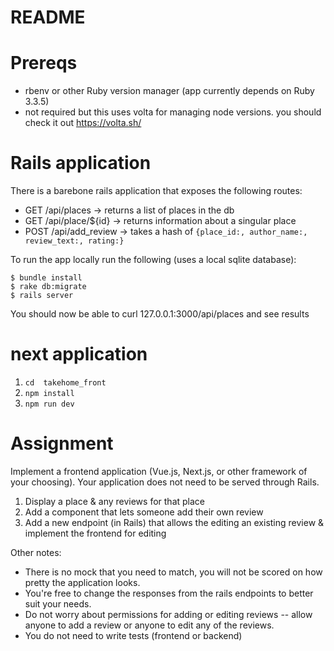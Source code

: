 # README

# Prereqs
- rbenv or other Ruby version manager (app currently depends on Ruby 3.3.5)
- not required but this uses volta for managing node versions. you should check it out https://volta.sh/

# Rails application
There is a barebone rails application that exposes the following routes:

- GET /api/places -> returns a list of places in the db
- GET /api/place/${id} -> returns information about a singular place
- POST /api/add_review -> takes a hash of `{place_id:, author_name:, review_text:, rating:}`

To run the app locally run the following (uses a local sqlite database):
```
$ bundle install
$ rake db:migrate
$ rails server
```

You should now be able to curl 127.0.0.1:3000/api/places and see results

# next application
1. ```cd  takehome_front```
2. ```npm install```
3. ```npm run dev```

# Assignment

Implement a frontend application (Vue.js, Next.js, or other framework of your choosing).  Your
application does not need to be served through Rails.
1. Display a place & any reviews for that place
2. Add a component that lets someone add their own review
3. Add a new endpoint (in Rails) that allows the editing an existing review & implement the frontend for editing

Other notes:
- There is no mock that you need to match, you will not be scored on how pretty the application
looks.
- You're free to change the responses from the rails endpoints to better suit your needs.
- Do not worry about permissions for adding or editing reviews -- allow anyone to add a review
or anyone to edit any of the reviews.
- You do not need to write tests (frontend or backend)

